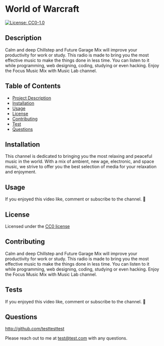 # World of Warcraft

[![License: CC0-1.0](https://img.shields.io/badge/License-CC0_1.0-lightgrey.svg)](http://creativecommons.org/publicdomain/zero/1.0/)

## Description
Calm and deep Chillstep and Future Garage Mix will improve your productivity for work or study. This radio is made to bring you the most effective music to make the things done in less time. You can listen to it while programming, web designing, coding, studying or even hacking. Enjoy the Focus Music Mix with Music Lab channel.

## Table of Contents
- [Project Description](#Description)
- [Installation](#Installation)
- [Usage](#Usage)
- [License](#License)
- [Contributing](#Contributing)
- [Test](#Tests)
- [Questions](#Questions)

## Installation
This channel is dedicated to bringing you the most relaxing and peaceful music in the world. With a mix of ambient, new age, electronic, and space music, we strive to offer you the best selection of media for your relaxation and enjoyment.

## Usage
If you enjoyed this video like, comment or subscribe to the channel. 🙏

## License
Licensed under the [CC0 license](http://creativecommons.org/publicdomain/zero/1.0/)

## Contributing
Calm and deep Chillstep and Future Garage Mix will improve your productivity for work or study. This radio is made to bring you the most effective music to make the things done in less time. You can listen to it while programming, web designing, coding, studying or even hacking. Enjoy the Focus Music Mix with Music Lab channel.

## Tests
If you enjoyed this video like, comment or subscribe to the channel. 🙏

## Questions
http://github.com/testtesttest

Please reach out to me at test@test.com with any questions.